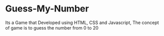 # Guess-My-Number
Its a Game that Developed using HTML, CSS and Javascript, The concept of game is to guess the number from 0 to 20
